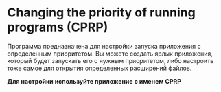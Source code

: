 # Changing the priority of running programs (CPRP)
Программа предназначена для настройки запуска приложения с определенным приоритетом. Вы можете создать ярлык приложения, который будет запускать его с нужным приоритетом, либо настроить тоже самое для открытия определенных расширений файлов.

**Для настройки используйте приложение с именем CPRP**